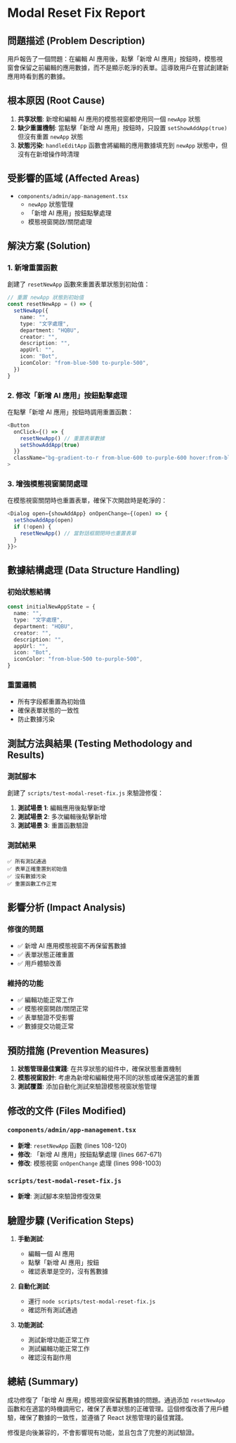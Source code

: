 # Modal Reset Fix Report

## 問題描述 (Problem Description)

用戶報告了一個問題：在編輯 AI 應用後，點擊「新增 AI 應用」按鈕時，模態視窗會保留之前編輯的應用數據，而不是顯示乾淨的表單。這導致用戶在嘗試創建新應用時看到舊的數據。

## 根本原因 (Root Cause)

1. **共享狀態**: 新增和編輯 AI 應用的模態視窗都使用同一個 `newApp` 狀態
2. **缺少重置機制**: 當點擊「新增 AI 應用」按鈕時，只設置 `setShowAddApp(true)` 但沒有重置 `newApp` 狀態
3. **狀態污染**: `handleEditApp` 函數會將編輯的應用數據填充到 `newApp` 狀態中，但沒有在新增操作時清理

## 受影響的區域 (Affected Areas)

- `components/admin/app-management.tsx`
  - `newApp` 狀態管理
  - 「新增 AI 應用」按鈕點擊處理
  - 模態視窗開啟/關閉處理

## 解決方案 (Solution)

### 1. 新增重置函數

創建了 `resetNewApp` 函數來重置表單狀態到初始值：

```typescript
// 重置 newApp 狀態到初始值
const resetNewApp = () => {
  setNewApp({
    name: "",
    type: "文字處理",
    department: "HQBU",
    creator: "",
    description: "",
    appUrl: "",
    icon: "Bot",
    iconColor: "from-blue-500 to-purple-500",
  })
}
```

### 2. 修改「新增 AI 應用」按鈕點擊處理

在點擊「新增 AI 應用」按鈕時調用重置函數：

```typescript
<Button
  onClick={() => {
    resetNewApp() // 重置表單數據
    setShowAddApp(true)
  }}
  className="bg-gradient-to-r from-blue-600 to-purple-600 hover:from-blue-700 hover:to-purple-700"
>
```

### 3. 增強模態視窗關閉處理

在模態視窗關閉時也重置表單，確保下次開啟時是乾淨的：

```typescript
<Dialog open={showAddApp} onOpenChange={(open) => {
  setShowAddApp(open)
  if (!open) {
    resetNewApp() // 當對話框關閉時也重置表單
  }
}}>
```

## 數據結構處理 (Data Structure Handling)

### 初始狀態結構
```typescript
const initialNewAppState = {
  name: "",
  type: "文字處理",
  department: "HQBU",
  creator: "",
  description: "",
  appUrl: "",
  icon: "Bot",
  iconColor: "from-blue-500 to-purple-500",
}
```

### 重置邏輯
- 所有字段都重置為初始值
- 確保表單狀態的一致性
- 防止數據污染

## 測試方法與結果 (Testing Methodology and Results)

### 測試腳本
創建了 `scripts/test-modal-reset-fix.js` 來驗證修復：

1. **測試場景 1**: 編輯應用後點擊新增
2. **測試場景 2**: 多次編輯後點擊新增
3. **測試場景 3**: 重置函數驗證

### 測試結果
```
✅ 所有測試通過
✅ 表單正確重置到初始值
✅ 沒有數據污染
✅ 重置函數工作正常
```

## 影響分析 (Impact Analysis)

### 修復的問題
- ✅ 新增 AI 應用模態視窗不再保留舊數據
- ✅ 表單狀態正確重置
- ✅ 用戶體驗改善

### 維持的功能
- ✅ 編輯功能正常工作
- ✅ 模態視窗開啟/關閉正常
- ✅ 表單驗證不受影響
- ✅ 數據提交功能正常

## 預防措施 (Prevention Measures)

1. **狀態管理最佳實踐**: 在共享狀態的組件中，確保狀態重置機制
2. **模態視窗設計**: 考慮為新增和編輯使用不同的狀態或確保適當的重置
3. **測試覆蓋**: 添加自動化測試來驗證模態視窗狀態管理

## 修改的文件 (Files Modified)

### `components/admin/app-management.tsx`
- **新增**: `resetNewApp` 函數 (lines 108-120)
- **修改**: 「新增 AI 應用」按鈕點擊處理 (lines 667-671)
- **修改**: 模態視窗 `onOpenChange` 處理 (lines 998-1003)

### `scripts/test-modal-reset-fix.js`
- **新增**: 測試腳本來驗證修復效果

## 驗證步驟 (Verification Steps)

1. **手動測試**:
   - 編輯一個 AI 應用
   - 點擊「新增 AI 應用」按鈕
   - 確認表單是空的，沒有舊數據

2. **自動化測試**:
   - 運行 `node scripts/test-modal-reset-fix.js`
   - 確認所有測試通過

3. **功能測試**:
   - 測試新增功能正常工作
   - 測試編輯功能正常工作
   - 確認沒有副作用

## 總結 (Summary)

成功修復了「新增 AI 應用」模態視窗保留舊數據的問題。通過添加 `resetNewApp` 函數和在適當的時機調用它，確保了表單狀態的正確管理。這個修復改善了用戶體驗，確保了數據的一致性，並遵循了 React 狀態管理的最佳實踐。

修復是向後兼容的，不會影響現有功能，並且包含了完整的測試驗證。 